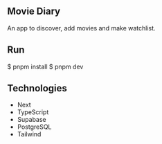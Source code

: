 ## Movie Diary

An app to discover, add movies and make watchlist.

## Run 

$ pnpm install
$ pnpm dev

## Technologies

- Next
- TypeScript
- Supabase
- PostgreSQL
- Tailwind

